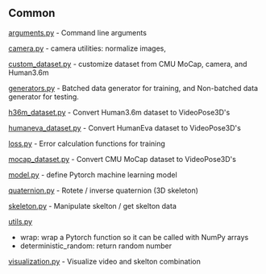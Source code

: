 ## Common

[arguments.py](./common/arguments.py) - Command line arguments

[camera.py](./common/camera.py) - camera utilities: normalize images,

[custom_dataset.py](./common/custom_dataset.py) - customize dataset from CMU MoCap, camera, and Human3.6m

[generators.py](./common/generators.py) - Batched data generator for training, and Non-batched data generator for testing.

[h36m_dataset.py](./common/h36m_dataset.py) - Convert Human3.6m dataset to VideoPose3D's

[humaneva_dataset.py](./common/humaneva_dataset.py) - Convert HumanEva dataset to VideoPose3D's

[loss.py](./common/loss.py) - Error calculation functions for training

[mocap_dataset.py](./common/mocap_dataset.py) - Convert CMU MoCap dataset to VideoPose3D's

[model.py](./common/model.py) - define Pytorch machine learning model

[quaternion.py](./common/quaternion.py) - Rotete / inverse quaternion (3D skeleton)

[skeleton.py](./common/skeleton.py) - Manipulate skelton / get skelton data

[utils.py](./common/utils.py)

- wrap: wrap a Pytorch function so it can be called with NumPy arrays
- deterministic_random: return random number

[visualization.py](./common/visualization.py) - Visualize video and skelton combination
